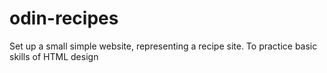 # odin-recipes
Set up a small simple website, representing a recipe site. To practice basic skills of HTML design
